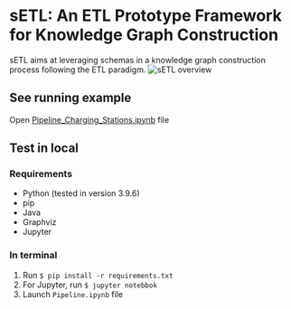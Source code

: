 # sETL: An ETL Prototype Framework for Knowledge Graph Construction
sETL aims at leveraging schemas in a knowledge graph construction process following the ETL paradigm.
![sETL overview](https://github.com/Sarra-Ouelhadj/SemanticLifting/assets/59183609/09b58f8e-1cd1-4a62-b512-a03f38f9fe10)

## See running example
Open [Pipeline_Charging_Stations.ipynb](https://github.com/Sarra-Ouelhadj/SemanticLifting/blob/master/Pipeline_Charging_Stations.ipynb) file

## Test in local
### Requirements
* Python (tested in version 3.9.6)
* pip
* Java
* Graphviz
* Jupyter

### In terminal
1. Run ```$ pip install -r requirements.txt```
2. For Jupyter, run ```$ jupyter notebbok```
3. Launch `Pipeline.ipynb` file
